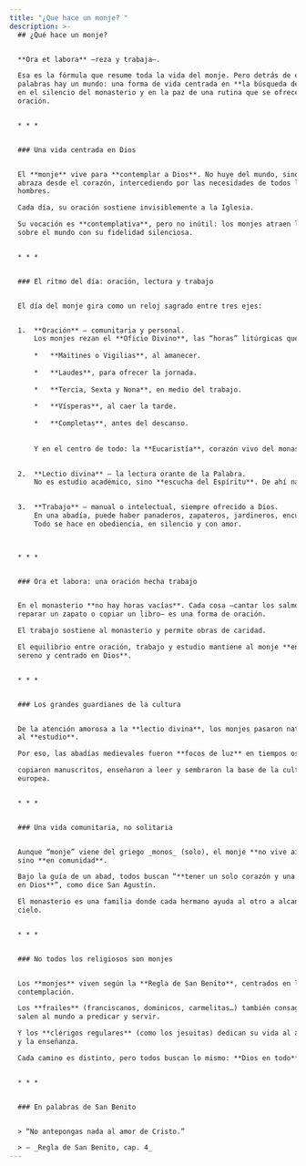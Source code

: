 ```yaml
---
title: "¿Que hace un monje? "
description: >-
  ## ¿Qué hace un monje?


  **Ora et labora** —reza y trabaja—.  

  Esa es la fórmula que resume toda la vida del monje. Pero detrás de esas tres
  palabras hay un mundo: una forma de vida centrada en **la búsqueda de Dios**,
  en el silencio del monasterio y en la paz de una rutina que se ofrece como
  oración.


  * * *


  ### Una vida centrada en Dios


  El **monje** vive para **contemplar a Dios**. No huye del mundo, sino que lo
  abraza desde el corazón, intercediendo por las necesidades de todos los
  hombres.  

  Cada día, su oración sostiene invisiblemente a la Iglesia.  

  Su vocación es **contemplativa**, pero no inútil: los monjes atraen la gracia
  sobre el mundo con su fidelidad silenciosa.


  * * *


  ### El ritmo del día: oración, lectura y trabajo


  El día del monje gira como un reloj sagrado entre tres ejes:


  1.  **Oración** – comunitaria y personal.  
      Los monjes rezan el **Oficio Divino**, las “horas” litúrgicas que marcan el día:
      
      *   **Maitines o Vigilias**, al amanecer.
          
      *   **Laudes**, para ofrecer la jornada.
          
      *   **Tercia, Sexta y Nona**, en medio del trabajo.
          
      *   **Vísperas**, al caer la tarde.
          
      *   **Completas**, antes del descanso.
          
      
      Y en el centro de todo: la **Eucaristía**, corazón vivo del monasterio.

      
  2.  **Lectio divina** – la lectura orante de la Palabra.  
      No es estudio académico, sino **escucha del Espíritu**. De ahí nacieron las grandes bibliotecas benedictinas que conservaron la cultura cristiana y grecorromana durante siglos.

      
  3.  **Trabajo** – manual o intelectual, siempre ofrecido a Dios.  
      En una abadía, puede haber panaderos, zapateros, jardineros, encuadernadores, músicos, bibliotecarios o maestros.  
      Todo se hace en obediencia, en silencio y con amor.

      

  * * *


  ### Ora et labora: una oración hecha trabajo


  En el monasterio **no hay horas vacías**. Cada cosa —cantar los salmos,
  reparar un zapato o copiar un libro— es una forma de oración.  

  El trabajo sostiene al monasterio y permite obras de caridad.  

  El equilibrio entre oración, trabajo y estudio mantiene al monje **en paz,
  sereno y centrado en Dios**.


  * * *


  ### Los grandes guardianes de la cultura


  De la atención amorosa a la **lectio divina**, los monjes pasaron naturalmente
  al **estudio**.  

  Por eso, las abadías medievales fueron **focos de luz** en tiempos oscuros:  

  copiaron manuscritos, enseñaron a leer y sembraron la base de la cultura
  europea.


  * * *


  ### Una vida comunitaria, no solitaria


  Aunque “monje” viene del griego _monos_ (solo), el monje **no vive aislado**,
  sino **en comunidad**.  

  Bajo la guía de un abad, todos buscan “**tener un solo corazón y una sola alma
  en Dios**”, como dice San Agustín.  

  El monasterio es una familia donde cada hermano ayuda al otro a alcanzar el
  cielo.


  * * *


  ### No todos los religiosos son monjes


  Los **monjes** viven según la **Regla de San Benito**, centrados en la
  contemplación.  

  Los **frailes** (franciscanos, dominicos, carmelitas…) también consagrados,
  salen al mundo a predicar y servir.  

  Y los **clérigos regulares** (como los jesuitas) dedican su vida al apostolado
  y la enseñanza.  

  Cada camino es distinto, pero todos buscan lo mismo: **Dios en todo**.


  * * *


  ### En palabras de San Benito


  > “No antepongas nada al amor de Cristo.”  

  > — _Regla de San Benito, cap. 4_
---
```

